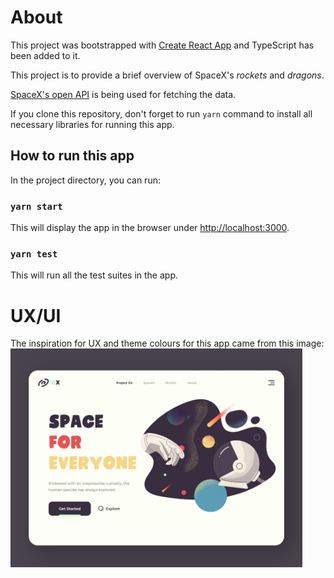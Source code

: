 # About

This project was bootstrapped with [Create React App](https://create-react-app.dev/) and TypeScript has been added to it.

This project is to provide a brief overview of SpaceX's _rockets_ and _dragons_.

[SpaceX's open API](https://docs.spacexdata.com/) is being used for fetching the data.

If you clone this repository, don't forget to run `yarn` command to install all necessary libraries for running this app.

## How to run this app

In the project directory, you can run:

### `yarn start`

This will display the app in the browser under [http://localhost:3000](http://localhost:3000).

### `yarn test`

This will run all the test suites in the app.

# UX/UI

The inspiration for UX and theme colours for this app came from this image:
<a href="https://dribbble.com/shots/12090041-Planet-Explorer" target="_blank" rel="noreferrer noopener">
<img src="src/components/media/inspiration-image.png" height="350" alt="Inspiration photo">
<a/>